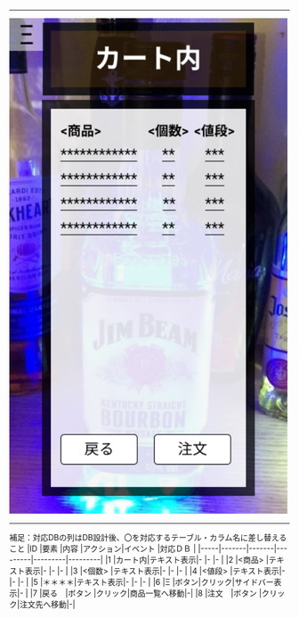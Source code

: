 *****
<img src="../img/ka-to.png" width=500>

*****

補足：対応DBの列はDB設計後、〇を対応するテーブル・カラム名に差し替えること
|ID   |要素   |内容   |アクション|イベント |対応ＤＢ |
|-----|-------|-------|---------|---------|---------|
|1    |カート内|テキスト表示|-    |-       |-       |
|2    |<商品> |テキスト表示|-   |-   |-   |
|3    |<個数> |テキスト表示|-   |-   |-   |
|4    |<値段> |テキスト表示|-   |-   |-   |
|5    |＊＊＊＊|テキスト表示|-   |-   |-    |
|6    |Ξ      |ボタン|クリック|サイドバー表示|-  |
|7    |戻る　|ボタン |クリック|商品一覧へ移動|-|
|8    |注文　|ボタン |クリック|注文先へ移動|-|
